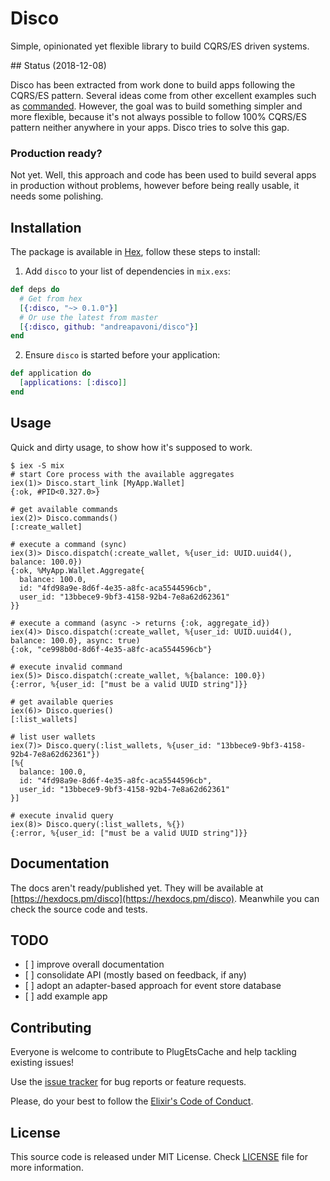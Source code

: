 # Disco

Simple, opinionated yet flexible library to build CQRS/ES driven systems.

## Status (2018-12-08)

Disco has been extracted from work done to build apps following the CQRS/ES pattern.
Several ideas come from other excellent examples such as [commanded](https://github.com/commanded/commanded).
However, the goal was to build something simpler and more flexible, because it's not always
possible to follow 100% CQRS/ES pattern neither anywhere in your apps. Disco tries to
solve this gap.

### Production ready?

Not yet. Well, this approach and code has been used to build several apps in production without problems,
however before being really usable, it needs some polishing.

## Installation

The package is available in [Hex](https://hex.pm/packages/disco), follow these steps to install:

1.  Add `disco` to your list of dependencies in `mix.exs`:

```elixir
def deps do
  # Get from hex
  [{:disco, "~> 0.1.0"}]
  # Or use the latest from master
  [{:disco, github: "andreapavoni/disco"}]
end
```

2.  Ensure `disco` is started before your application:

```elixir
def application do
  [applications: [:disco]]
end
```

## Usage

Quick and dirty usage, to show how it's supposed to work.

```
$ iex -S mix
# start Core process with the available aggregates
iex(1)> Disco.start_link [MyApp.Wallet]
{:ok, #PID<0.327.0>}

# get available commands
iex(2)> Disco.commands()
[:create_wallet]

# execute a command (sync)
iex(3)> Disco.dispatch(:create_wallet, %{user_id: UUID.uuid4(), balance: 100.0})
{:ok, %MyApp.Wallet.Aggregate{
  balance: 100.0,
  id: "4fd98a9e-8d6f-4e35-a8fc-aca5544596cb",
  user_id: "13bbece9-9bf3-4158-92b4-7e8a62d62361"
}}

# execute a command (async -> returns {:ok, aggregate_id})
iex(4)> Disco.dispatch(:create_wallet, %{user_id: UUID.uuid4(), balance: 100.0}, async: true)
{:ok, "ce998b0d-8d6f-4e35-a8fc-aca5544596cb"}

# execute invalid command
iex(5)> Disco.dispatch(:create_wallet, %{balance: 100.0})
{:error, %{user_id: ["must be a valid UUID string"]}}

# get available queries
iex(6)> Disco.queries()
[:list_wallets]

# list user wallets
iex(7)> Disco.query(:list_wallets, %{user_id: "13bbece9-9bf3-4158-92b4-7e8a62d62361"})
[%{
  balance: 100.0,
  id: "4fd98a9e-8d6f-4e35-a8fc-aca5544596cb",
  user_id: "13bbece9-9bf3-4158-92b4-7e8a62d62361"
}]

# execute invalid query
iex(8)> Disco.query(:list_wallets, %{})
{:error, %{user_id: ["must be a valid UUID string"]}}
```

## Documentation

The docs aren't ready/published yet. They will be available at [https://hexdocs.pm/disco](https://hexdocs.pm/disco).
Meanwhile you can check the source code and tests.

## TODO

* [ ] improve overall documentation
* [ ] consolidate API (mostly based on feedback, if any)
* [ ] adopt an adapter-based approach for event store database
* [ ] add example app

## Contributing

Everyone is welcome to contribute to PlugEtsCache and help tackling existing issues!

Use the [issue tracker](https://github.com/andreapavoni/disco/issues) for bug reports or feature requests.

Please, do your best to follow the [Elixir's Code of Conduct](https://github.com/elixir-lang/elixir/blob/master/CODE_OF_CONDUCT.md).

## License

This source code is released under MIT License. Check [LICENSE](https://github.com/andreapavoni/disco/blob/master/LICENSE) file for more information.
